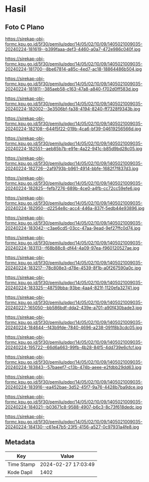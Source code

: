 # Hasil

## Foto C Plano

https://sirekap-obj-formc.kpu.go.id/5f30/pemilu/pdpr/14/05/02/10/09/1405021009035-20240224-181619--b399faaa-def3-4460-a0a7-472e986c040f.jpg

https://sirekap-obj-formc.kpu.go.id/5f30/pemilu/pdpr/14/05/02/10/09/1405021009035-20240224-181700--8be67814-a85c-4ed7-ac18-18864486b504.jpg

https://sirekap-obj-formc.kpu.go.id/5f30/pemilu/pdpr/14/05/02/10/09/1405021009035-20240224-181811--385aeb58-c163-47a8-a840-f702d0ff583d.jpg

https://sirekap-obj-formc.kpu.go.id/5f30/pemilu/pdpr/14/05/02/10/09/1405021009035-20240224-182002--3e3506bf-fa38-4194-8240-ff7328f9343b.jpg

https://sirekap-obj-formc.kpu.go.id/5f30/pemilu/pdpr/14/05/02/10/09/1405021009035-20240224-182108--644f5f22-019b-4ca6-bf39-04619256566d.jpg

https://sirekap-obj-formc.kpu.go.id/5f30/pemilu/pdpr/14/05/02/10/09/1405021009035-20240224-182551--aeb85b7b-e91e-4a22-941c-b85d9bd28c05.jpg

https://sirekap-obj-formc.kpu.go.id/5f30/pemilu/pdpr/14/05/02/10/09/1405021009035-20240224-182726--2af9793b-b961-4914-bbfe-1682f7f837d3.jpg

https://sirekap-obj-formc.kpu.go.id/5f30/pemilu/pdpr/14/05/02/10/09/1405021009035-20240224-182825--fefb7276-689b-4ce0-a4fb-cc72cc59efe6.jpg

https://sirekap-obj-formc.kpu.go.id/5f30/pemilu/pdpr/14/05/02/10/09/1405021009035-20240224-182950--d2254e8c-acc4-446a-837f-5edb44e93896.jpg

https://sirekap-obj-formc.kpu.go.id/5f30/pemilu/pdpr/14/05/02/10/09/1405021009035-20240224-183042--c3ae6cd5-03cc-47aa-9ead-9ef27ffc0d74.jpg

https://sirekap-obj-formc.kpu.go.id/5f30/pemilu/pdpr/14/05/02/10/09/1405021009035-20240224-183113--f68b88c8-df44-4a09-97ea-f960120527ae.jpg

https://sirekap-obj-formc.kpu.go.id/5f30/pemilu/pdpr/14/05/02/10/09/1405021009035-20240224-183217--78c808e3-d78e-4539-8f1b-a0f267590a0c.jpg

https://sirekap-obj-formc.kpu.go.id/5f30/pemilu/pdpr/14/05/02/10/09/1405021009035-20240224-183325--48759bba-93be-4aa4-821f-1120efa32741.jpg

https://sirekap-obj-formc.kpu.go.id/5f30/pemilu/pdpr/14/05/02/10/09/1405021009035-20240227-165050--bb586bdf-dda2-439e-a701-a90f430bade3.jpg

https://sirekap-obj-formc.kpu.go.id/5f30/pemilu/pdpr/14/05/02/10/09/1405021009035-20240224-184644--f43b9fde-7840-4696-a238-091f8b3cdc05.jpg

https://sirekap-obj-formc.kpu.go.id/5f30/pemilu/pdpr/14/05/02/10/09/1405021009035-20240224-195722--66d6a663-99fb-4b28-84f5-4dd739e6cfcf.jpg

https://sirekap-obj-formc.kpu.go.id/5f30/pemilu/pdpr/14/05/02/10/09/1405021009035-20240224-183843--57baeef7-c13b-474b-aeee-e2fdbb29dd63.jpg

https://sirekap-obj-formc.kpu.go.id/5f30/pemilu/pdpr/14/05/02/10/09/1405021009035-20240224-183916--ea452bae-3d52-45f7-9a76-4428b7ba9dce.jpg

https://sirekap-obj-formc.kpu.go.id/5f30/pemilu/pdpr/14/05/02/10/09/1405021009035-20240224-184021--b03671c8-9588-4907-b6c3-8c73f618dedc.jpg

https://sirekap-obj-formc.kpu.go.id/5f30/pemilu/pdpr/14/05/02/10/09/1405021009035-20240224-184130--c61e47b5-23f5-4156-a527-0c97931a4fe8.jpg


## Metadata

| Key        | Value               |
| ---------- | ------------------- |
| Time Stamp | 2024-02-27 17:03:49 |
| Kode Dapil | 1402                |



